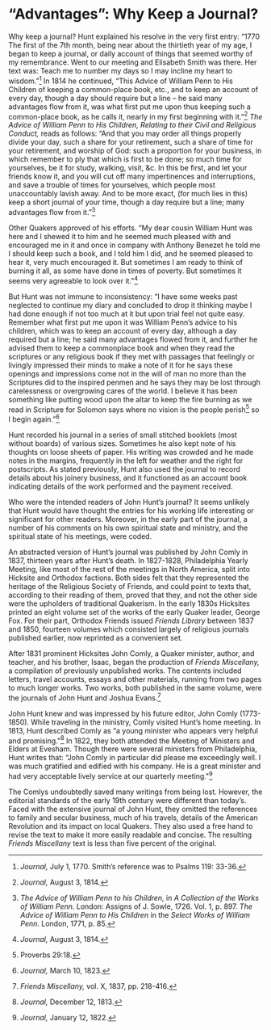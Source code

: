 # “Advantages”: Why Keep a Journal? 

Why keep a journal? Hunt explained his resolve in the very first entry: “1770 The first of the 7th month, being near about the thirtieth year of my age, I began to keep a journal, or daily account of things that seemed worthy of my remembrance. Went to our meeting and Elisabeth Smith was there. Her text was: Teach me to number my days so I may incline my heart to wisdom.”[^7] In 1814 he continued, “This Advice of William Penn to His Children of keeping a common-place book, etc., and to keep an account of every day, though a day should require but a line – he said many advantages flow from it, was what first put me upon thus keeping such a common-place book, as he calls it, nearly in my first beginning with it.”[^8] _The Advice of William Penn to His Children, Relating to their Civil and Religious Conduct,_ reads as follows: “And that you may order all things properly divide your day, such a share for your retirement, such a share of time for your retirement, and worship of God: such a proportion for your business, in which remember to ply that which is first to be done; so much time for yourselves, be it for study, walking, visit, &c. In this be first, and let your friends know it, and you will cut off many impertinences and interruptions, and save a trouble of times for yourselves, which people most unaccountably lavish away. And to be more exact, (for much lies in this) keep a short journal of your time, though a day require but a line; many advantages flow from it.”[^9]

[^7]: _Journal,_ July 1, 1770.  Smith’s reference was to Psalms 119: 33-36.
[^8]: _Journal,_ August 3, 1814.
[^9]: _The Advice of William Penn to his Children,_ in *A Collection of the Works of William Penn.*  London: Assigns of J.  Sowle, 1726.  Vol. 1, p. 897.  _The Advice of William Penn to His Children_ in the *Select Works of William Penn.*  London, 1771, p. 85.

Other Quakers approved of his efforts. “My dear cousin William Hunt was here and I shewed it to him and he seemed much pleased with and encouraged me in it and once in company with Anthony Benezet he told me I should keep such a book, and I told him I did, and he seemed pleased to hear it, very much encouraged it. But sometimes I am ready to think of burning it all, as some have done in times of poverty. But sometimes it seems very agreeable to look over it."[^10]

[^10]: _Journal,_ August 3, 1814.

But Hunt was not immune to inconsistency: “I have some weeks past neglected to continue my diary and concluded to drop it thinking maybe I had done enough if not too much at it but upon trial feel not quite easy. Remember what first put me upon it was William Penn’s advice to his children, which was to keep an account of every day, although a day required but a line; he said many advantages flowed from it, and further he advised them to keep a commonplace book and when they read the scriptures or any religious book if they met with passages that feelingly or livingly impressed their minds to make a note of it for he says these openings and impressions come not in the will of man no more than the Scriptures did to the inspired penmen and he says they may be lost through carelessness or overgrowing cares of the world. I believe it has been something like putting wood upon the altar to keep the fire burning as we read in Scripture for Solomon says where no vision is the people perish[^11] so I begin again.”[^12]

[^11]: Proverbs 29:18.
[^12]: _Journal,_ March 10, 1823.

Hunt recorded his journal in a series of small stitched booklets (most without boards) of various sizes. Sometimes he also kept note of his thoughts on loose sheets of paper. His writing was crowded and he made notes in the margins, frequently in the left for weather and the right for postscripts. As stated previously, Hunt also used the journal to record details about his joinery business, and it functioned as an account book indicating details of the work performed and the payment received.

Who were the intended readers of John Hunt’s journal? It seems unlikely that Hunt would have thought the entries for his working life interesting or significant for other readers. Moreover, in the early part of the journal, a number of his comments on his own spiritual state and ministry, and the spiritual state of his meetings, were coded. 

An abstracted version of Hunt’s journal was published by John Comly in 1837, thirteen years after Hunt’s death. In 1827-1828, Philadelphia Yearly Meeting, like most of the rest of the meetings in North America, split into Hicksite and Orthodox factions. Both sides felt that they represented the heritage of the Religious Society of Friends, and could point to texts that, according to their reading of them, proved that they, and not the other side were the upholders of traditional Quakerism. In the early 1830s Hicksites printed an eight volume set of the works of the early Quaker leader, George Fox. For their part, Orthodox Friends issued _Friends Library_ between 1837 and 1850, fourteen volumes which consisted largely of religious journals published earlier, now reprinted as a convenient set. 

After 1831 prominent Hicksites John Comly, a Quaker minister, author, and teacher, and his brother, Isaac, began the production of _Friends Miscellany,_ a compilation of previously unpublished works. The contents included letters, travel accounts, essays and other materials, running from two pages to much longer works. Two works, both published in the same volume, were the journals of John Hunt and Joshua Evans.[^13]

[^13]: _Friends Miscellany,_ vol. X, 1837, pp. 218-416.

John Hunt knew and was impressed by his future editor, John Comly (1773-1850). While traveling in the ministry, Comly visited Hunt’s home meeting. In 1813, Hunt described Comly as “a young minister who appears very helpful and promising."[^14] In 1822, they both attended the Meeting of Ministers and Elders at Evesham. Though there were several ministers from Philadelphia, Hunt writes that: “John Comly in particular did please me exceedingly well. I was much gratified and edified with his company. He is a great minister and had very acceptable lively service at our quarterly meeting."[^15]

[^14]: _Journal,_ December 12, 1813.
[^15]: _Journal,_ January 12, 1822.

The Comlys undoubtedly saved many writings from being lost. However, the editorial standards of the early 19th century were different than today’s. Faced with the extensive journal of John Hunt, they omitted the references to family and secular business, much of his travels, details of the American Revolution and its impact on local Quakers. They also used a free hand to revise the text to make it more easily readable and concise. The resulting _Friends Miscellany_ text is less than five percent of the original. 
